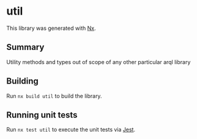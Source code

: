 # util

This library was generated with [Nx](https://nx.dev).

## Summary

Utility methods and types out of scope of any other particular arql library

## Building

Run `nx build util` to build the library.

## Running unit tests

Run `nx test util` to execute the unit tests via [Jest](https://jestjs.io).
